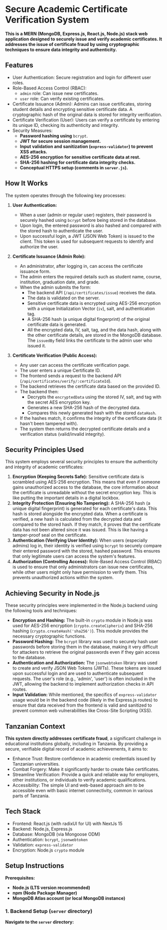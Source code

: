 
# Secure Academic Certificate Verification System

**This is a MERN (MongoDB, Express.js, React.js, Node.js) stack web application designed to securely issue and verify academic certificates. It addresses the issue of certificate fraud by using cryptographic techniques to ensure data integrity and authenticity.**

## Features

* User Authentication: Secure registration and login for different user roles.
* Role-Based Access Control (RBAC):
  * `admin` role: Can issue new certificates.
  * `user` role: Can verify existing certificates.
* Certificate Issuance (Admin): Admins can issue certificates, storing student details and encrypting sensitive certificate data. A cryptographic hash of the original data is stored for integrity verification.
* Certificate Verification (User): Users can verify a certificate by entering its unique ID, checking its authenticity and integrity.
* Security Measures:
  * **Password hashing using** `bcrypt`.
  * **JWT for secure session management.**
  * **Input validation and sanitization (`express-validator`) to prevent XSS attacks.**
  * **AES-256 encryption for sensitive certificate data at rest.**
  * **SHA-256 hashing for certificate data integrity checks.**
  * **Conceptual HTTPS setup (comments in `server.js`).**

## How It Works

The system operates through the following key processes:

1. **User Authentication:**

   * When a user (admin or regular user) registers, their password is securely hashed using `bcrypt` before being stored in the database.
   * Upon login, the entered password is also hashed and compared with the stored hash to authenticate the user.
   * Upon successful login, a JWT (JSON Web Token) is issued to the client. This token is used for subsequent requests to identify and authorize the user.
2. **Certificate Issuance (Admin Role):**

   * An administrator, after logging in, can access the certificate issuance form.
   * The admin enters the required details such as student name, course, institution, graduation date, and grade.
   * When the admin submits the form:
     * The backend API (`/api/certificates/issue`) receives the data.
     * The data is validated on the server.
     * Sensitive certificate data is encrypted using AES-256 encryption with a unique Initialization Vector (`iv`), salt, and authentication tag.
     * A SHA-256 hash (a unique digital fingerprint) of the original certificate data is generated.
     * All the encrypted data, IV, salt, tag, and the data hash, along with the other certificate details, are stored in the MongoDB database. The `issuedBy` field links the certificate to the admin user who issued it.
3. **Certificate Verification (Public Access):**

   * Any user can access the certificate verification page.
   * The user enters a unique Certificate ID.
   * The frontend sends a request to the backend API (`/api/certificates/verify/:certificateId`).
   * The backend retrieves the certificate data based on the provided ID.
   * The backend then:
     * Decrypts the `encryptedData` using the stored IV, salt, and tag with the secret AES encryption key.
     * Generates a new SHA-256 hash of the decrypted data.
     * Compares this newly generated hash with the stored `dataHash`.
   * If the hashes match, it confirms the integrity of the certificate data (it hasn't been tampered with).
   * The system then returns the decrypted certificate details and a verification status (valid/invalid integrity).

## Security Principles Used

This system employs several security principles to ensure the authenticity and integrity of academic certificates:

1. **Encryption (Keeping Secrets Safe):** Sensitive certificate data is scrambled using AES-256 encryption. This means that even if someone gains unauthorized access to the database, the core information about the certificate is unreadable without the secret encryption key. This is like putting the important details in a digital lockbox.
2. **Integrity Protection (Ensuring No Tampering):** A SHA-256 hash (a unique digital fingerprint) is generated for each certificate's data. This hash is stored alongside the encrypted data. When a certificate is verified, a new hash is calculated from the decrypted data and compared to the stored hash. If they match, it proves that the certificate data has not been altered since it was issued. This is like having a tamper-proof seal on the certificate.
3. **Authentication (Verifying User Identity):** When users (especially admins) log in, their identity is verified using `bcrypt` to securely compare their entered password with the stored, hashed password. This ensures that only legitimate users can access the system's features.
4. **Authorization (Controlling Access):** Role-Based Access Control (RBAC) is used to ensure that only administrators can issue new certificates, while other users might only have permission to verify them. This prevents unauthorized actions within the system.

## Achieving Security in Node.js

These security principles were implemented in the Node.js backend using the following tools and techniques:

* **Encryption and Hashing:** The built-in `crypto` module in Node.js was used for AES-256 encryption (`crypto.createCipheriv`) and SHA-256 hashing (`crypto.createHash('sha256')`). This module provides the necessary cryptographic functions.
* **Password Hashing:** The `bcrypt` library was used to securely hash user passwords before storing them in the database, making it very difficult for attackers to retrieve the original passwords even if they gain access to the database.
* **Authentication and Authorization:** The `jsonwebtoken` library was used to create and verify JSON Web Tokens (JWTs). These tokens are issued upon successful login and are used to authenticate subsequent requests. The user's role (e.g., 'admin', 'user') is often included in the JWT, allowing the backend to implement authorization checks in API routes.
* **Input Validation:** While mentioned, the specifics of `express-validator` usage would be in the backend code (likely in the Express.js routes) to ensure that data received from the frontend is valid and sanitized to prevent common web vulnerabilities like Cross-Site Scripting (XSS).

## Tanzanian Context

**This system directly addresses** **certificate fraud**, a significant challenge in educational institutions globally, including in Tanzania. By providing a secure, verifiable digital record of academic achievements, it aims to:

* Enhance Trust: Restore confidence in academic credentials issued by Tanzanian universities.
* Combat Forgery: Make it significantly harder to create fake certificates.
* Streamline Verification: Provide a quick and reliable way for employers, other institutions, or individuals to verify academic qualifications.
* Accessibility: The simple UI and web-based approach aim to be accessible even with basic internet connectivity, common in various parts of Tanzania.

## Tech Stack

* Frontend: React.js (with radixUI for UI) with NextJs 15
* Backend: Node.js, Express.js
* Database: MongoDB (via Mongoose ODM)
* Authentication: `bcrypt`, `jsonwebtoken`
* Validation: `express-validator`
* Encryption: Node.js `crypto` module

## Setup Instructions

**Prerequisites:**

* **Node.js (LTS version recommended)**
* **npm (Node Package Manager)**
* **MongoDB Atlas account (or local MongoDB instance)**

### 1. Backend Setup (`server` directory)

**Navigate to the `server` directory:**
